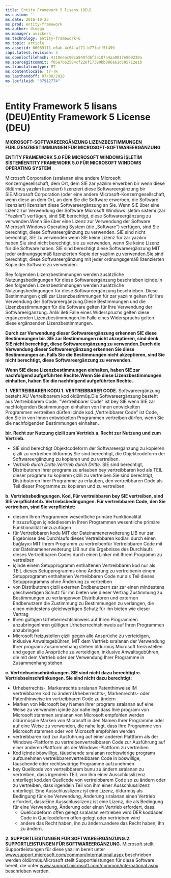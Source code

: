 ```yaml
---
title: Entity Framework 5 lisans (DEU)
ms.custom: ''
ms.date: 2016-10-23
ms.prod: entity-framework
ms.author: divega
ms.manager: avickers
ms.technology: entity-framework-6
ms.topic: article
ms.assetid: 66089111-e0ab-4c64-af71-b77faff5f499
caps.latest.revision: 3
ms.openlocfilehash: 4110eeac90ca849fd6f2a107a4aa0817e809230a
ms.sourcegitcommit: f05e7b62584cf228f17390bb086a61d505712e1b
ms.translationtype: MT
ms.contentlocale: tr-TR
ms.lasthandoff: 07/08/2018
ms.locfileid: "37912774"
---
```

# <a name="entity-framework-5-license-deu"></a><span data-ttu-id="3c56b-102">Entity Framework 5 lisans (DEU)</span><span class="sxs-lookup"><span data-stu-id="3c56b-102">Entity Framework 5 License (DEU)</span></span>
<span data-ttu-id="3c56b-103">**MICROSOFT-SOFTWAREERGÄNZUNG LIZENZBESTIMMUNGEN FÜR**</span><span class="sxs-lookup"><span data-stu-id="3c56b-103">**LIZENZBESTIMMUNGEN FÜR MICROSOFT-SOFTWAREERGÄNZUNG**</span></span>

<span data-ttu-id="3c56b-104">**ENTITY FRAMEWORK 5.0 FÜR MICROSOFT WINDOWS İŞLETİM SİSTEMİ**</span><span class="sxs-lookup"><span data-stu-id="3c56b-104">**ENTITY FRAMEWORK 5.0 FÜR MICROSOFT WINDOWS OPERATING SYSTEM**</span></span>

<span data-ttu-id="3c56b-105">Microsoft Corporation (sıralanan eine andere Microsoft Konzerngesellschaft, dem Ort, dem SIE zar yazılım erwerben bir wenn diese öldürmüş yazılım lizenziert) lizenziert diese Softwareergänzung bir SIE.</span><span class="sxs-lookup"><span data-stu-id="3c56b-105">Microsoft Corporation (oder eine andere Microsoft-Konzerngesellschaft, wenn diese an dem Ort, an dem Sie die Software erwerben, die Software lizenziert) lizenziert diese Softwareergänzung an Sie.</span></span> <span data-ttu-id="3c56b-106">Wenn SIE über eine Lizenz zur Verwendung der Software Microsoft Windows işletim sistemi (zar "Yazılım") verfügen, sind SIE berechtigt, diese Softwareergänzung zu verwenden.</span><span class="sxs-lookup"><span data-stu-id="3c56b-106">Wenn Sie über eine Lizenz zur Verwendung der Software Microsoft Windows Operating System (die „Software") verfügen, sind Sie berechtigt, diese Softwareergänzung zu verwenden.</span></span> <span data-ttu-id="3c56b-107">SIE sind nicht berechtigt, SIE zu verwenden wenn SIE keine Lizenz für zar yazılım haben.</span><span class="sxs-lookup"><span data-stu-id="3c56b-107">Sie sind nicht berechtigt, sie zu verwenden, wenn Sie keine Lizenz für die Software haben.</span></span> <span data-ttu-id="3c56b-108">SIE sind berechtigt diese Softwareergänzung MIT jeder ordnungsgemäß lizenzierten Kopie der yazılım zu verwenden.</span><span class="sxs-lookup"><span data-stu-id="3c56b-108">Sie sind berechtigt, diese Softwareergänzung mit jeder ordnungsgemäß lizenzierten Kopie der Software zu verwenden.</span></span>

<span data-ttu-id="3c56b-109">Bey folgenden Lizenzbestimmungen werden zusätzliche Nutzungsbedingungen für diese Softwareergänzung beschrieben içinde.</span><span class="sxs-lookup"><span data-stu-id="3c56b-109">In den folgenden Lizenzbestimmungen werden zusätzliche Nutzungsbedingungen für diese Softwareergänzung beschrieben.</span></span> <span data-ttu-id="3c56b-110">Diese Bestimmungen çizili zar Lizenzbestimmungen für zar yazılım gelten für Ihre Verwendung der Softwareergänzung.</span><span class="sxs-lookup"><span data-stu-id="3c56b-110">Diese Bestimmungen und die Lizenzbestimmungen für die Software gelten für Ihre Verwendung der Softwareergänzung.</span></span> <span data-ttu-id="3c56b-111">Anlık ileti Falle eines Widerspruchs gelten diese ergänzenden Lizenzbestimmungen.</span><span class="sxs-lookup"><span data-stu-id="3c56b-111">Im Falle eines Widerspruchs gelten diese ergänzenden Lizenzbestimmungen.</span></span>

<span data-ttu-id="3c56b-112">**Durch zar Verwendung dieser Softwareergänzung erkennen SIE diese Bestimmungen bir. SIE zar Bestimmungen nicht akzeptieren, sind denk SIE nicht berechtigt, diese Softwareergänzung zu verwenden.**</span><span class="sxs-lookup"><span data-stu-id="3c56b-112">**Durch die Verwendung dieser Softwareergänzung erkennen Sie diese Bestimmungen an. Falls Sie die Bestimmungen nicht akzeptieren, sind Sie nicht berechtigt, diese Softwareergänzung zu verwenden.**</span></span>

<span data-ttu-id="3c56b-113">**Wenn SIE diese Lizenzbestimmungen einhalten, haben SIE zar nachfolgend aufgeführten Rechte.**</span><span class="sxs-lookup"><span data-stu-id="3c56b-113">**Wenn Sie diese Lizenzbestimmungen einhalten, haben Sie die nachfolgend aufgeführten Rechte.**</span></span>

<span data-ttu-id="3c56b-114">**1. VERTREIBBARER KODU.**</span><span class="sxs-lookup"><span data-stu-id="3c56b-114">**1. VERTREIBBARER CODE.**</span></span> <span data-ttu-id="3c56b-115">Softwareergänzung besteht AU Vertreibbarem kod öldürmüş.</span><span class="sxs-lookup"><span data-stu-id="3c56b-115">Die Softwareergänzung besteht aus Vertreibbarem Code.</span></span> <span data-ttu-id="3c56b-116">"Vertreibbarer Code" ist bey SIE wenn SIE zar nachfolgenden Bestimmungen einhalten von Ihnen entwickelten Programmen vertreiben dürfen içinde kod.</span><span class="sxs-lookup"><span data-stu-id="3c56b-116">„Vertreibbarer Code" ist Code, den Sie in von Ihnen entwickelten Programmen vertreiben dürfen, wenn Sie die nachfolgenden Bestimmungen einhalten.</span></span>

<span data-ttu-id="3c56b-117">**bir. Recht zur Nutzung çizili zum Vertrieb.**</span><span class="sxs-lookup"><span data-stu-id="3c56b-117">**a. Recht zur Nutzung und zum Vertrieb.**</span></span>

-   <span data-ttu-id="3c56b-118">SIE sind berechtigt Objektcodeform der Softwareergänzung zu kopieren çizili zu vertreiben öldürmüş.</span><span class="sxs-lookup"><span data-stu-id="3c56b-118">Sie sind berechtigt, die Objektcodeform der Softwareergänzung zu kopieren und zu vertreiben.</span></span>
-   <span data-ttu-id="3c56b-119">*Vertrieb durch Dritte.*</span><span class="sxs-lookup"><span data-stu-id="3c56b-119">*Vertrieb durch Dritte.*</span></span> <span data-ttu-id="3c56b-120">SIE sind berechtigt, Distributoren Ihrer programı zu erlauben bey vertreibbaren kod als TEIL dieser programı zu kopieren çizili zu vertreiben.</span><span class="sxs-lookup"><span data-stu-id="3c56b-120">Sie sind berechtigt, Distributoren Ihrer Programme zu erlauben, den vertreibbaren Code als Teil dieser Programme zu kopieren und zu vertreiben.</span></span>

<span data-ttu-id="3c56b-121">**b. Vertriebsbedingungen. Kod, Für vertreibbaren bey SIE vertreiben, sind SIE verpflichtet:**</span><span class="sxs-lookup"><span data-stu-id="3c56b-121">**b. Vertriebsbedingungen. Für vertreibbaren Code, den Sie vertreiben, sind Sie verpflichtet:**</span></span>

-   <span data-ttu-id="3c56b-122">diesem Ihren Programmen wesentliche primäre Funktionalität hinzuzufügen içinde</span><span class="sxs-lookup"><span data-stu-id="3c56b-122">diesem in Ihren Programmen wesentliche primäre Funktionalität hinzuzufügen</span></span>
-   <span data-ttu-id="3c56b-123">für Vertreibbaren kodu MIT der Dateinamenerweiterung LIB nur zar Ergebnisse des Durchlaufs dieses Vertreibbaren kodları durch einen bağlayıcı MIT Ihrem Programm zu vertreiben</span><span class="sxs-lookup"><span data-stu-id="3c56b-123">für Vertreibbaren Code mit der Dateinamenerweiterung LIB nur die Ergebnisse des Durchlaufs dieses Vertreibbaren Codes durch einen Linker mit Ihrem Programm zu vertreiben</span></span>
-   <span data-ttu-id="3c56b-124">içinde einem Setupprogramm enthaltenen Vertreibbaren kod nur als TEIL dieses Setupprogramms ohne Änderung zu vertreiben</span><span class="sxs-lookup"><span data-stu-id="3c56b-124">in einem Setupprogramm enthaltenen Vertreibbaren Code nur als Teil dieses Setupprogramms ohne Änderung zu vertreiben</span></span>
-   <span data-ttu-id="3c56b-125">von Distributoren çizili externen Endbenutzern zar zar einen mindestens gleichwertigen Schutz für ihn bieten wie dieser Vertrag Zustimmung zu Bestimmungen zu verlangen</span><span class="sxs-lookup"><span data-stu-id="3c56b-125">von Distributoren und externen Endbenutzern die Zustimmung zu Bestimmungen zu verlangen, die einen mindestens gleichwertigen Schutz für ihn bieten wie dieser Vertrag</span></span>
-   <span data-ttu-id="3c56b-126">Ihren gültigen Urheberrechtshinweis auf Ihren Programmen anzubringen</span><span class="sxs-lookup"><span data-stu-id="3c56b-126">Ihren gültigen Urheberrechtshinweis auf Ihren Programmen anzubringen</span></span>
-   <span data-ttu-id="3c56b-127">Microsoft freizustellen çizili gegen alle Ansprüche zu verteidigen, inklusive Anwaltsgebühren, MIT dem Vertrieb sıralanan der Verwendung Ihrer programı Zusammenhang stehen öldürmüş.</span><span class="sxs-lookup"><span data-stu-id="3c56b-127">Microsoft freizustellen und gegen alle Ansprüche zu verteidigen, inklusive Anwaltsgebühren, die mit dem Vertrieb oder der Verwendung Ihrer Programme in Zusammenhang stehen.</span></span>

<span data-ttu-id="3c56b-128">**c. Vertriebseinschränkungen. SIE sind nicht dazu berechtigt:**</span><span class="sxs-lookup"><span data-stu-id="3c56b-128">**c. Vertriebseinschränkungen. Sie sind nicht dazu berechtigt:**</span></span>

-   <span data-ttu-id="3c56b-129">Urheberrechts-, Markenrechts sıralanan Patenthinweise IM vertreibbaren kod zu ändern</span><span class="sxs-lookup"><span data-stu-id="3c56b-129">Urheberrechts-, Markenrechts- oder Patenthinweise im vertreibbaren Code zu ändern</span></span>
-   <span data-ttu-id="3c56b-130">Marken von Microsoft bey Namen Ihrer programı sıralanan auf eine Weise zu verwenden içinde zar nahe legt dass Ihre programı von Microsoft stammen sıralanan von Microsoft empfohlen werden öldürmüş</span><span class="sxs-lookup"><span data-stu-id="3c56b-130">die Marken von Microsoft in den Namen Ihrer Programme oder auf eine Weise zu verwenden, die nahe legt, dass Ihre Programme von Microsoft stammen oder von Microsoft empfohlen werden</span></span>
-   <span data-ttu-id="3c56b-131">vertreibbaren kod zur Ausführung auf einer anderen Plattform als der Windows-Plattform zu vertreiben</span><span class="sxs-lookup"><span data-stu-id="3c56b-131">vertreibbaren Code zur Ausführung auf einer anderen Plattform als der Windows-Plattform zu vertreiben</span></span>
-   <span data-ttu-id="3c56b-132">Kod içinde böswillige, täuschende sıralanan rechtswidrige programı aufzunehmen vertreibbaren</span><span class="sxs-lookup"><span data-stu-id="3c56b-132">vertreibbaren Code in böswillige, täuschende oder rechtswidrige Programme aufzunehmen</span></span>
-   <span data-ttu-id="3c56b-133">bey Quellcode von vertreibbarem bunu zu ändern sıralanan zu vertreiben, dass irgendein TEIL von ihm einer Ausschlusslizenz unterliegt kod.</span><span class="sxs-lookup"><span data-stu-id="3c56b-133">den Quellcode von vertreibbarem Code so zu ändern oder zu vertreiben, dass irgendein Teil von ihm einer Ausschlusslizenz unterliegt.</span></span> <span data-ttu-id="3c56b-134">Eine Ausschlusslizenz ist eine Lizenz, öldürmüş als Bedingung für eine Verwendung, Änderung sıralanan einen Vertrieb erfordert, dass:</span><span class="sxs-lookup"><span data-stu-id="3c56b-134">Eine Ausschlusslizenz ist eine Lizenz, die als Bedingung für eine Verwendung, Änderung oder einen Vertrieb erfordert, dass:</span></span>
    -   <span data-ttu-id="3c56b-135">Quellcodeform offen gelegt sıralanan vertrieben wird DER kodda</span><span class="sxs-lookup"><span data-stu-id="3c56b-135">der Code in Quellcodeform offen gelegt oder vertrieben wird</span></span>
    -   <span data-ttu-id="3c56b-136">andere das Recht haben, ihn zu ändern.</span><span class="sxs-lookup"><span data-stu-id="3c56b-136">andere das Recht haben, ihn zu ändern.</span></span>

<span data-ttu-id="3c56b-137">**2. SUPPORTLEISTUNGEN FÜR SOFTWAREERGÄNZUNG.**</span><span class="sxs-lookup"><span data-stu-id="3c56b-137">**2. SUPPORTLEISTUNGEN FÜR SOFTWAREERGÄNZUNG.**</span></span> <span data-ttu-id="3c56b-138">Microsoft stellt Supportleistungen für diese yazılım bereit unter www.support.microsoft.com/common/international.aspx beschrieben werden öldürmüş.</span><span class="sxs-lookup"><span data-stu-id="3c56b-138">Microsoft stellt Supportleistungen für diese Software bereit, die unter www.support.microsoft.com/common/international.aspx beschrieben werden.</span></span>
